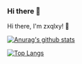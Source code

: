 ### Hi there 👋

<!--
**zxqlxy/zxqlxy** is a ✨ _special_ ✨ repository because its `README.md` (this file) appears on your GitHub profile.

Here are some ideas to get you started:

- 🔭 I’m currently working on ...
- 🌱 I’m currently learning ...
- 👯 I’m looking to collaborate on ...
- 🤔 I’m looking for help with ...
- 💬 Ask me about ...
- 📫 How to reach me: ...
- 😄 Pronouns: ...
- ⚡ Fun fact: ...
-->

Hi there, I'm zxqlxy! 👋

[![Anurag's github stats](https://github-readme-stats.vercel.app/api?username=zxqlxy&show_icons=true&theme=dark&count_private=true)](https://github.com/anuraghazra/github-readme-stats)

[![Top Langs](https://github-readme-stats.vercel.app/api/top-langs/?username=zxqlxy&layout=compact&hide=jupyter)](https://github.com/anuraghazra/github-readme-stats)
